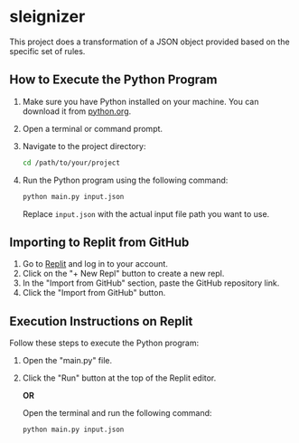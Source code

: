 # sleignizer

This project does a transformation of a JSON object provided based on the specific set of rules.

## How to Execute the Python Program

1. Make sure you have Python installed on your machine. You can download it from [python.org](https://www.python.org/downloads/).

2. Open a terminal or command prompt.

3. Navigate to the project directory:

    ```bash
    cd /path/to/your/project
    ```

4. Run the Python program using the following command:

    ```bash
    python main.py input.json
    ```

    Replace `input.json` with the actual input file path you want to use.


## Importing to Replit from GitHub

1. Go to [Replit](https://replit.com/) and log in to your account.
2. Click on the "+ New Repl" button to create a new repl.
3. In the "Import from GitHub" section, paste the GitHub repository link.
4. Click the "Import from GitHub" button.

## Execution Instructions on Replit

Follow these steps to execute the Python program:

1. Open the "main.py" file.

2. Click the "Run" button at the top of the Replit editor.

   **OR**

   Open the terminal and run the following command:

   ```bash
   python main.py input.json